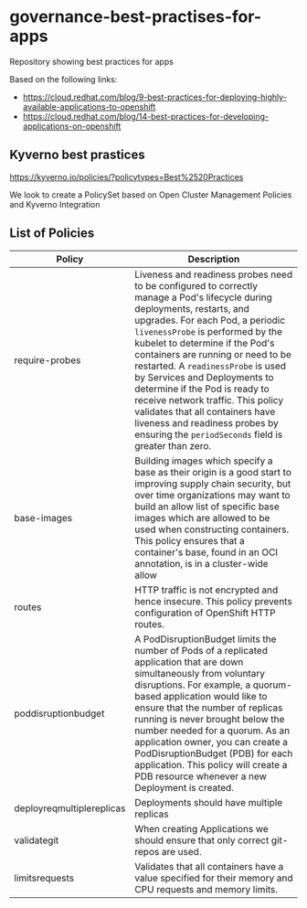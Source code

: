 # governance-best-practises-for-apps

Repository showing best practices for apps

Based on the following links:

* https://cloud.redhat.com/blog/9-best-practices-for-deploying-highly-available-applications-to-openshift
* https://cloud.redhat.com/blog/14-best-practices-for-developing-applications-on-openshift

## Kyverno best prastices

https://kyverno.io/policies/?policytypes=Best%2520Practices


We look to create a PolicySet based on Open Cluster Management Policies and Kyverno Integration

## List of Policies 


Policy                 | Description 
-----------------------| ----------- 
require-probes        |   Liveness and readiness probes need to be configured to correctly manage a Pod's lifecycle during deployments, restarts, and upgrades. For each Pod, a periodic `livenessProbe` is performed by the kubelet to determine if the Pod's containers are running or need to be restarted. A `readinessProbe` is used by Services and Deployments to determine if the Pod is ready to receive network traffic. This policy validates that all containers have liveness and readiness probes by ensuring the `periodSeconds` field is greater than zero.
base-images           |   Building images which specify a base as their origin is a good start to improving supply chain security, but over time organizations may want to build an allow list of specific base images which are allowed to be used when constructing containers. This policy ensures that a container's base, found in an OCI annotation, is in a cluster-wide allow
routes                | HTTP traffic is not encrypted and hence insecure. This policy prevents configuration of OpenShift HTTP routes.
poddisruptionbudget   |  A PodDisruptionBudget limits the number of Pods of a replicated application that are down simultaneously from voluntary disruptions. For example, a quorum-based application would like to ensure that the number of replicas running is never brought below the number needed for a quorum. As an application owner, you can create a PodDisruptionBudget (PDB) for each application. This policy will create a PDB resource whenever a new Deployment is created.
deployreqmultiplereplicas |   Deployments should have multiple replicas
validategit           |   When creating Applications we should ensure that only correct git-repos are used.
limitsrequests        | Validates that all containers have a value specified for their memory and CPU requests and memory limits.

